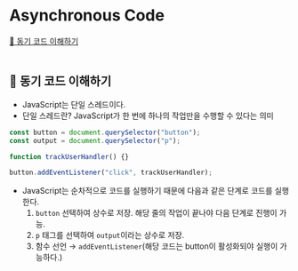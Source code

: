 # Asynchronous Code

[📌 동기 코드 이해하기](#📌-동기-코드-이해하기)<br>
<br>

## 📌 동기 코드 이해하기

- JavaScript는 단일 스레드이다.
- 단일 스레드란? JavaScript가 한 번에 하나의 작업만을 수행할 수 있다는 의미

```javascript
const button = document.querySelector("button");
const output = document.querySelector("p");

function trackUserHandler() {}

button.addEventListener("click", trackUserHandler);
```

- JavaScript는 순차적으로 코드를 실행하기 때문에 다음과 같은 단계로 코드를 실행한다.
  1. `button` 선택하여 상수로 저장. 해당 줄의 작업이 끝나야 다음 단계로 진행이 가능.
  2. `p` 태그를 선택하여 `output`이라는 상수로 저장.
  3. 함수 선언 &rarr; `addEventListener`(해당 코드는 button이 활성화되야 실행이 가능하다.)
